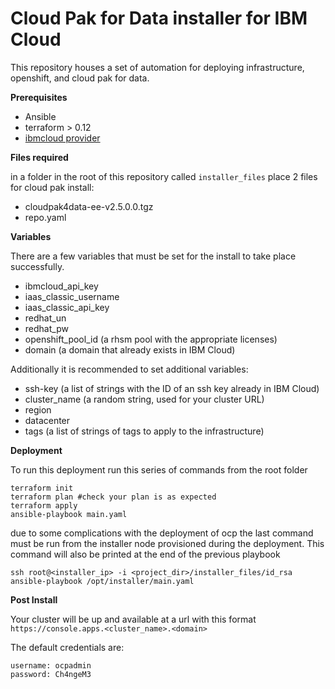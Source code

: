 # Cloud Pak for Data installer for IBM Cloud

This repository houses a set of automation for deploying infrastructure, openshift, and cloud pak for data.

<b>Prerequisites</b>

- Ansible
- terraform > 0.12
- [ibmcloud provider](https://github.com/IBM-Cloud/terraform-provider-ibm)
  
<b>Files required</b>

in a folder in the root of this repository called `installer_files` place 2 files for cloud pak install:

- cloudpak4data-ee-v2.5.0.0.tgz
- repo.yaml

<b>Variables</b>

There are a few variables that must be set for the install to take place successfully.

- ibmcloud_api_key
- iaas_classic_username
- iaas_classic_api_key
- redhat_un
- redhat_pw
- openshift_pool_id (a rhsm pool with the appropriate licenses)
- domain (a domain that already exists in IBM Cloud)
  
Additionally it is recommended to set additional variables:

- ssh-key (a list of strings with the ID of an ssh key already in IBM Cloud)
- cluster_name (a random string, used for your cluster URL)
- region
- datacenter
- tags (a list of strings of tags to apply to the infrastructure)

<b>Deployment</b>

To run this deployment run this series of commands from the root folder

```
terraform init
terraform plan #check your plan is as expected
terraform apply
ansible-playbook main.yaml
```

due to some complications with the deployment of ocp the last command must be run from the installer node provisioned during the deployment.
This command will also be printed at the end of the previous playbook

```
ssh root@<installer_ip> -i <project_dir>/installer_files/id_rsa
ansible-playbook /opt/installer/main.yaml
```

<b>Post Install</b>

Your cluster will be up and available at a url with this format
`https://console.apps.<cluster_name>.<domain>`

The default credentials are:
```
username: ocpadmin
password: Ch4ngeM3
```